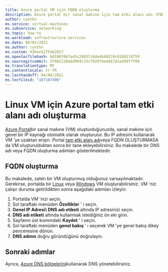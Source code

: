 ```yaml
---
title: Azure portal VM için FQDN oluşturma
description: Azure portal bir sanal makine için tam etki alanı adı (FQDN) oluşturmayı öğrenin.
author: cynthn
ms.service: virtual-machines
ms.subservice: networking
ms.topic: how-to
ms.workload: infrastructure-services
ms.date: 04/01/2021
ms.author: cynthn
ms.custom: H1Hack27Feb2017
ms.openlocfilehash: b010070b7a45c24037c6de4648574c01b017d759
ms.sourcegitcommit: 5f482220a6d994c33c7920f4e4d67d2a450f7f08
ms.translationtype: MT
ms.contentlocale: tr-TR
ms.lasthandoff: 04/08/2021
ms.locfileid: "107107406"
---
```

# <a name="create-a-fully-qualified-domain-name-in-the-azure-portal-for-a-linux-vm"></a>Linux VM için Azure portal tam etki alanı adı oluşturma

[Azure Portal](https://portal.azure.com)bir sanal makıne (VM) oluşturduğunuzda, sanal makine için genel bir IP kaynağı otomatik olarak oluşturulur. Bu IP adresini kullanarak VM 'ye uzaktan erişin. Portal [tam etki alanı adı](https://en.wikipedia.org/wiki/Fully_qualified_domain_name)veya FQDN OLUŞTURMASA da VM oluşturulduktan sonra bir tane ekleyebilirsiniz. Bu makalede bir DNS adı veya FQDN oluşturma adımları gösterilmektedir. 

## <a name="create-a-fqdn"></a>FQDN oluşturma
Bu makalede, zaten bir VM oluşturmuş olduğunuz varsayılmaktadır. Gerekirse, portalda bir [Linux](./linux/quick-create-portal.md) veya [Windows](./windows/quick-create-portal.md) VM oluşturabilirsiniz. VM 'niz çalışır duruma getirildikten sonra aşağıdaki adımları izleyin:


1. Portalda VM 'nizi seçin. 
1. Sol taraftaki menüden **Özellikler** ' i seçin.
1. **Genel IP Adresi\ DNS adı etiketi** altında IP adresinizi seçin.
2. **DNS adı etiketi** altında kullanmak istediğiniz ön eki girin.
3. Sayfanın üst kısmındaki **Kaydet** ' i seçin.
4. Sol taraftaki menüden **genel bakış** ' ı seçerek VM 'ye genel bakış dikey penceresine dönün.
5. **DNS adının** doğru göründüğünü doğrulayın. 

## <a name="next-steps"></a>Sonraki adımlar

Ayrıca, [Azure DNS bölgelerini](../dns/dns-getstarted-portal.md)kullanarak DNS yönetebilirsiniz.

